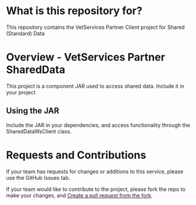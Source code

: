 # What is this repository for?

This repository contains the VetServices Partner Client project for Shared (Standard) Data

# Overview - VetServices Partner SharedData

This project is a component JAR used to access shared data. Include it in your project

## Using the JAR
Include the JAR in your dependencies, and access functionality through the SharedDataWsClient class.

# Requests and Contributions

If your team has requests for changes or additions to this service, please use the GitHub Issues tab.

If your team would like to contribute to the project, please fork the repo to make your changes, and [Create a pull request from the fork](https://help.github.com/articles/creating-a-pull-request-from-a-fork/).
